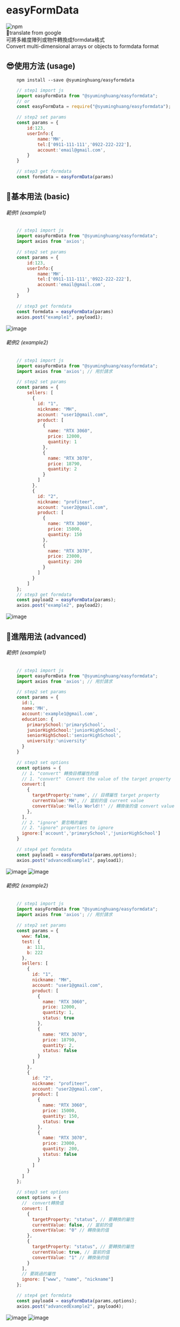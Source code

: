 # easyFormData
![npm](https://img.shields.io/npm/dt/@syuminghuang/easyformdata)  
🙂translate from google  
可將多維度陣列或物件轉換成formdata格式  
Convert multi-dimensional arrays or objects to formdata format  


## 😎使用方法 (usage)
```
    npm install --save @syuminghuang/easyformdata
```

```javascript
    // step1 import js
    import easyFormData from "@syuminghuang/easyformdata";
    // or
    const easyFormData = require("@syuminghuang/easyformdata");

    // step2 set params
    const params = {
        id:123,
        userInfo:{
            name:'MH',
            tel:['0911-111-111','0922-222-222'],
            account:'email@gmail.com',
        }
    }

    // step3 get formdata
    const formdata = easyFormData(params)

```
## 📌基本用法 (basic)
###### 範例1  (example1)
```javascript
    // step1 import js
    import easyFormData from "@syuminghuang/easyformdata";
    import axios from 'axios';

    // step2 set params
    const params = {
        id:123,
        userInfo:{
            name:'MH',
            tel:['0911-111-111','0922-222-222'],
            account:'email@gmail.com',
        }
    }

    // step3 get formdata
    const formdata = easyFormData(params)
    axios.post("example1", payload1);
```
![image](https://github.com/MingHuang4040E095/easyFormData/blob/%E7%A7%BB%E9%99%A4%E7%AF%84%E4%BE%8B%E5%9C%96%E7%89%87/image/example1.jpg)

###### 範例2  (example2)
```javascript
    // step1 import js
    import easyFormData from "@syuminghuang/easyformdata";
    import axios from 'axios'; // 用於請求

    // step2 set params
    const params = {
        sellers: [
          {
            id: "1",
            nickname: "MH",
            account: "user1@gmail.com",
            product: [
              {
                name: "RTX 3060",
                price: 12000,
                quantity: 1
              },
              {
                name: "RTX 3070",
                price: 18790,
                quantity: 2
              }
            ]
          },
          {
            id: "2",
            nickname: "profiteer",
            account: "user2@gmail.com",
            product: [
              {
                name: "RTX 3060",
                price: 15000,
                quantity: 150
              },
              {
                name: "RTX 3070",
                price: 23000,
                quantity: 200
              }
            ]
          }
        ]
    };
    // step3 get formdata
    const payload2 = easyFormData(params);
    axios.post("example2", payload2);
```
![image](https://github.com/MingHuang4040E095/easyFormData/blob/%E7%A7%BB%E9%99%A4%E7%AF%84%E4%BE%8B%E5%9C%96%E7%89%87/image/example2.jpg)


## 📌進階用法 (advanced)
###### 範例1  (example1)
```javascript
    // step1 import js
    import easyFormData from "@syuminghuang/easyformdata";
    import axios from 'axios'; // 用於請求

    // step2 set params
    const params = {
      id:1,
      name:'MH',
      account:'example1@gmail.com',
      education: {
        primarySchool:'primarySchool',
        juniorHighSchool:'juniorHighSchool',
        seniorHighSchool:'seniorHighSchool',
        university:'university'
      }
    }

    // step3 set options
    const options = {
      // 1. "convert" 轉換目標屬性的值
      // 1. "convert"  Convert the value of the target property
      convert:[
        {
          targetProperty:'name', // 目標屬性 target property
          currentValue:'MH', // 當前的值 current value
          convertValue:'Hello World!!' // 轉換後的值 convert value
        },
      ],
      // 2. "ignore" 要忽略的屬性
      // 2. "ignore" properties to ignore
      ignore:['account','primarySchool','juniorHighSchool']
    }

    // step4 get formdata
    const payload1 = easyFormData(params,options);
    axios.post("advancedExample1", payload1);
```
![image](https://github.com/MingHuang4040E095/easyFormData/blob/%E7%A7%BB%E9%99%A4%E7%AF%84%E4%BE%8B%E5%9C%96%E7%89%87/image/advancedExample1.jpg)
![image](https://github.com/MingHuang4040E095/easyFormData/blob/%E7%A7%BB%E9%99%A4%E7%AF%84%E4%BE%8B%E5%9C%96%E7%89%87/image/advancedExample1.gif)

###### 範例2  (example2)
```javascript
    // step1 import js
    import easyFormData from "@syuminghuang/easyformdata";
    import axios from 'axios'; // 用於請求
    
    // step2 set params
    const params = {
      www: false,
      test: {
        a: 111,
        b: 222
      },
      sellers: [
        {
          id: "1",
          nickname: "MH",
          account: "user1@gmail.com",
          product: [
            {
              name: "RTX 3060",
              price: 12000,
              quantity: 1,
              status: true
            },
            {
              name: "RTX 3070",
              price: 18790,
              quantity: 2,
              status: false
            }
          ]
        },
        {
          id: "2",
          nickname: "profiteer",
          account: "user2@gmail.com",
          product: [
            {
              name: "RTX 3060",
              price: 15000,
              quantity: 150,
              status: true
            },
            {
              name: "RTX 3070",
              price: 23000,
              quantity: 200,
              status: false
            }
          ]
        }
      ]
    };

    // step3 set options
    const options = {
      //  convert轉換值
      convert: [
        {
          targetProperty: "status", // 要轉換的屬性
          currentValue: false, // 當前的值
          convertValue: "0" // 轉換後的值
        },
        {
          targetProperty: "status", // 要轉換的屬性
          currentValue: true, // 當前的值
          convertValue: "1" // 轉換後的值
        }
      ],
      // 要跳過的屬性
      ignore: ["www", "name", "nickname"]
    };

    // step4 get formdata
    const payload4 = easyFormData(params,options);
    axios.post("advancedExample2", payload4);
````
![image](https://github.com/MingHuang4040E095/easyFormData/blob/%E7%A7%BB%E9%99%A4%E7%AF%84%E4%BE%8B%E5%9C%96%E7%89%87/image/advancedExample2.jpg)
![image](https://github.com/MingHuang4040E095/easyFormData/blob/%E7%A7%BB%E9%99%A4%E7%AF%84%E4%BE%8B%E5%9C%96%E7%89%87/image/advancedExample2.gif)